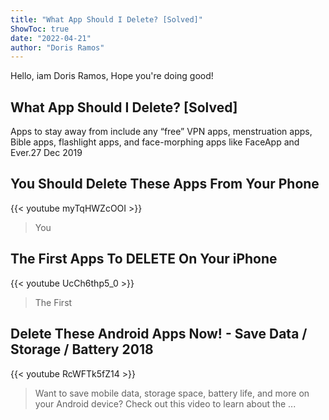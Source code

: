 ```yaml
---
title: "What App Should I Delete? [Solved]"
ShowToc: true 
date: "2022-04-21"
author: "Doris Ramos" 
---
```


Hello, iam Doris Ramos, Hope you're doing good!
## What App Should I Delete? [Solved]
Apps to stay away from include any “free” VPN apps, menstruation apps, Bible apps, flashlight apps, and face-morphing apps like FaceApp and Ever.27 Dec 2019

## You Should Delete These Apps From Your Phone
{{< youtube myTqHWZcOOI >}}
>You 

## The First Apps To DELETE On Your iPhone
{{< youtube UcCh6thp5_0 >}}
>The First 

## Delete These Android Apps Now! - Save Data / Storage / Battery 2018
{{< youtube RcWFTk5fZ14 >}}
>Want to save mobile data, storage space, battery life, and more on your Android device? Check out this video to learn about the ...

